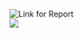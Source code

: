 ![Link for Report](https://docs.google.com/document/d/1yn9J1L7w6IYMTpNSd3jM0GrsaR_334mfC5IPQYMvUxY/edit?usp=sharing)
<br>
![](https://user-images.githubusercontent.com/53592324/92463559-9a806080-f1e9-11ea-90b2-36004faf7c34.jpg)
